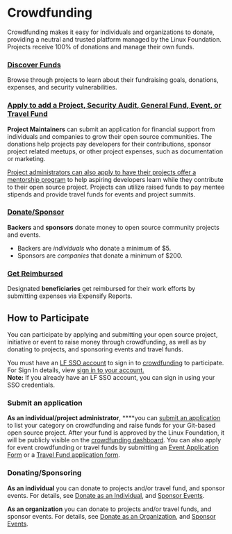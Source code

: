 # Crowdfunding

Crowdfunding makes it easy for individuals and organizations to donate, providing a neutral and trusted platform managed by the Linux Foundation. Projects receive 100% of donations and manage their own funds.

### [Discover Funds](dashboard-overview/) <a id="CommunityBridgeFunding-DiscoverFunds"></a>

Browse through projects to learn about their fundraising goals, donations, expenses, and security vulnerabilities. 

### [Apply to add a Project, Security Audit, General Fund, Event, or Travel Fund](apply-for-crowdfunding/) <a id="CommunityBridgeFunding-AddaProject,Event,orScholarship"></a>

**Project Maintainers** can submit an application for financial support from individuals and companies to grow their open source communities. The donations help projects pay developers for their contributions, sponsor project related meetups, or other project expenses, such as documentation or marketing. 

[Project administrators can also apply to have their projects offer a mentorship program](../mentorship/administrators/enroll-your-program/) to help aspiring developers learn while they contribute to their open source project. Projects can utilize raised funds to pay mentee stipends and provide travel funds for events and project summits.

### [Donate/Sponsor](donate-sponsor/) <a id="CommunityBridgeFunding-Donate/Sponsor7417266.html"></a>

**Backers** and **sponsors** donate money to open source community projects and events.

* Backers are _individuals_ who donate a minimum of $5.
* Sponsors are _companies_ that donate a minimum of $200.

### [Get Reimbursed](get-reimbursed.md) <a id="CommunityBridgeFunding-GetReimbursed"></a>

Designated **beneficiaries** get reimbursed for their work efforts by submitting expenses via Expensify Reports. 

## How to Participate <a id="CommunityBridgeFunding-HowtoParticipate"></a>

You can participate by applying and submitting your open source project, initiative or event to raise money through crowdfunding, as well as by donating to projects, and sponsoring events and travel funds. 

You must have an [LF SSO account](../sso/create-an-account.md) to sign in to [crowdfunding](https://crowdfunding.lfx.linuxfoundation.org/) to participate. For Sign In details, view [sign in to your account.](../sso/sign-in/)  
**Note:** If you already have an LF SSO account,  you can sign in using your SSO credentials.

### **Submit an application** <a id="CommunityBridgeFunding-ApplyingforFunding"></a>

**As an individual/project administrator**, ****you can [submit an application](apply-for-crowdfunding/) to list your category on crowdfunding and raise funds for your Git-based open source project. After your fund is approved by the Linux Foundation, it will be publicly visible on the [crowdfunding dashboard](https://crowdfunding.lfx.linuxfoundation.org/). You can also apply for event crowdfunding or travel funds by submitting an [Event Application Form](event-application.md) or a [Travel Fund application form](travel-fund-application.md). 

### Donating/Sponsoring <a id="CommunityBridgeFunding-Donating/Sponsoring"></a>

**As an individual** you can donate to projects and/or travel fund, and sponsor events. For details, see [Donate as an Individual](donate-sponsor/donate-as-an-individual.md), and [Sponsor Events](donate-sponsor/sponsor-events.md).

**As an organization** you can donate to projects and/or travel funds, and sponsor events. For details, see [Donate as an Organization](donate-sponsor/donate-as-a-sponsor/), and [Sponsor Events](donate-sponsor/sponsor-events.md).

